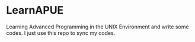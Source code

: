 LearnAPUE
=========

Learning Advanced Programming in the UNIX Environment and write some codes. I just use this repo to sync my codes.